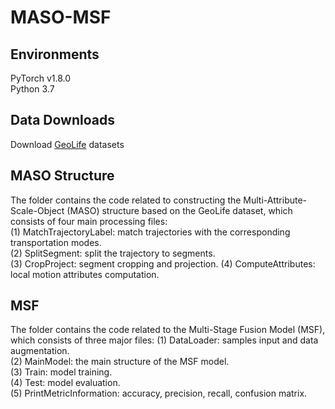 # MASO-MSF
## Environments
PyTorch v1.8.0  
Python 3.7  
## Data Downloads
Download [GeoLife](https://www.microsoft.com/en-us/download/details.aspx?id=52367) datasets 

## MASO Structure
The folder contains the code related to constructing the Multi-Attribute-Scale-Object (MASO) structure based on the GeoLife dataset, which consists of four main processing files:  
(1) MatchTrajectoryLabel: match trajectories with the corresponding transportation modes.  
(2) SplitSegment: split the trajectory to segments.  
(3) CropProject: segment cropping and projection. 
(4) ComputeAttributes: local motion attributes computation. 

## MSF
The folder contains the code related to the Multi-Stage Fusion Model (MSF), which consists of three major files:
(1) DataLoader: samples input and data augmentation.  
(2) MainModel: the main structure of the MSF model.  
(3) Train: model training.    
(4) Test: model evaluation.  
(5) PrintMetricInformation: accuracy, precision, recall, confusion matrix.   
